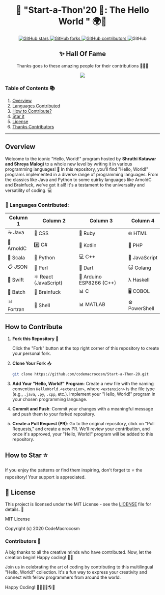 
<div align="center">

# 🎯 "Start-a-Thon'20 💎: The Hello World " 🌍👋

</div>
<p align="center">
  <a href="https://github.com/CodeMacrocosm/Start-a-Thon-20/stargazers">
    <img src="https://img.shields.io/github/stars/CodeMacrocosm/Start-a-Thon-20?style=flat-square" alt="GitHub stars">
  </a>
  <a href="https://github.com/CodeMacrocosm/Start-a-Thon-20/network">
    <img src="https://img.shields.io/github/forks/CodeMacrocosm/Start-a-Thon-20?style=flat-square" alt="GitHub forks">
  </a>
  <a href="https://github.com/codemacrocosm/Start-a-Thon-20/graphs/contributors">
    <img src="https://img.shields.io/github/contributors/codemacrocosm/Start-a-Thon-20.svg" alt="GitHub contributors">
  </a>
  <img src="https://img.shields.io/github/license/CodeMacrocosm/Start-a-Thon-20" alt="GitHub">
</p>

<div align="center">

## ✨ Hall Of Fame

Thanks goes to these amazing people for their contributions 🎉🎉🎉

<a href="https://github.com/codeMacrocosm/Start-a-Thon-20/graphs/contributors">
  <img src="https://contrib.rocks/image?repo=codeMacrocosm/Start-a-Thon-20" />
</a>

</div>

### Table of Contents 📚

1. [Overview](#overview)
2. [Languages Contributed](#-languages-contributed)
3. [How to Contribute?](#how-to-contribute)
4. [Star it](#how-to-star-)
5. [License](#-license)
6. [Thanks Contributors](#contributors-)

---



## Overview

Welcome to the iconic "Hello, World!" program hosted by **Shruthi Kotawar and Shreya Malogi** to a whole new level by writing it in various programming languages! 🎉 In this repository, you'll find "Hello, World!" programs implemented in a diverse range of programming languages. From the classics like Java and Python to some quirky languages like ArnoldC and Brainfuck, we've got it all! It's a testament to the universality and versatility of coding. 💻

### 🐚 Languages Contributed: 


| Column 1       | Column 2      | Column 3      | Column 4       |
| -------------- | ------------- | ------------- | -------------- |
| ☕️ Java        | 🎨 CSS        | 💎 Ruby       | 🌐 HTML        |
| 🤖 ArnoldC     | #️⃣ C#         | 🎯 Kotlin     | 🐘 PHP         |
| 🧪 Scala       | 🐍 Python     | 💻 C++        | 📜 JavaScript  |
| 📋 JSON        | 🐚 Perl       | 🌟 Dart       | 🐱 Golang      |
| 🌠 Swift       | ⚛️ React (JavaScript) | 🌟 Arduino ESP8266 (C++) | λ Haskell |
| 💼 Batch       | 🧠 Brainfuck | 📊 C           | 🖥️ COBOL      |
| 📊 Fortran     | 🐚 Shell   | 📊 MATLAB  | ⚙️ PowerShell |





## How to Contribute

1. **Fork this Repository** 🍴

   Click the "Fork" button at the top right corner of this repository to create your personal fork.

2. **Clone Your Fork** 📥

   ```bash
   git clone https://github.com/codemacrocosm/Start-a-Thon-20.git
   ```

3. **Add Your "Hello, World!" Program**: Create a new file with the naming convention `HelloWorld.<extension>`, where `<extension>` is the file type (e.g., `.java`, `.py`, `.cpp`, etc.). Implement your "Hello, World!" program in your chosen programming language.

4. **Commit and Push**: Commit your changes with a meaningful message and push them to your forked repository.

5. **Create a Pull Request (PR)**: Go to the original repository, click on "Pull Requests," and create a new PR. We'll review your contribution, and once it's approved, your "Hello, World!" program will be added to this repository.

## How to Star ⭐

If you enjoy the patterns or find them inspiring, don't forget to ⭐ the repository! Your support is appreciated.

## 📄 License

This project is licensed under the MIT License - see the [LICENSE](LICENSE) file for details. 📜

MIT License

Copyright (c) 2020 CodeMacrocosm


### Contributors 🙌

A big thanks to all the creative minds who have contributed. Now, let the creation begin! Happy coding! 🎨✨

Join us in celebrating the art of coding by contributing to this multilingual "Hello, World!" collection. It's a fun way to express your creativity and connect with fellow programmers from around the world.

Happy Coding! 👩‍💻👨‍💻🌎🎈

